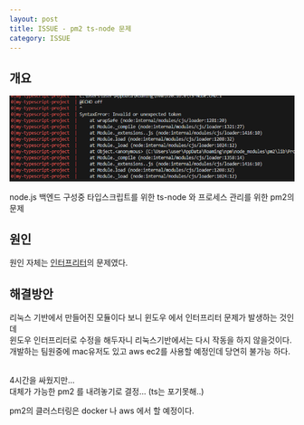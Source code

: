 ```yaml
---
layout: post
title: ISSUE - pm2 ts-node 문제
category: ISSUE
---
```


## 개요

![scrennsh](/public/img/20240731/20240731_00.png)

node.js 백엔드 구성중 타입스크립트를 위한 ts-node 와 프로세스 관리를 위한 pm2의 문제
<br>

## 원인

원인 자체는 <a href="https://ko.wikipedia.org/wiki/%EC%9D%B8%ED%84%B0%ED%94%84%EB%A6%AC%ED%84%B0" target="_blank">인터프리터</a>의 문제였다.

## 해결방안

리눅스 기반에서 만들어진 모듈이다 보니 윈도우 에서 인터프리터 문제가 발생하는 것인데  
윈도우 인터프리터로 수정을 해두자니 리눅스기반에서는 다시 작동을 하지 않을것이다.  
개발하는 팀원중에 mac유저도 있고 aws ec2를 사용할 예정인데 당연히 불가능 하다.
<br><br>

4시간을 싸웠지만...  
대체가 가능한 pm2 를 내려놓기로 결정... (ts는 포기못해..)

pm2의 클러스터링은 docker 나 aws 에서 할 예정이다.
